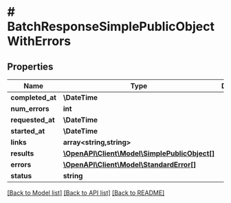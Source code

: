 # # BatchResponseSimplePublicObjectWithErrors

## Properties

Name | Type | Description | Notes
------------ | ------------- | ------------- | -------------
**completed_at** | **\DateTime** |  |
**num_errors** | **int** |  | [optional]
**requested_at** | **\DateTime** |  | [optional]
**started_at** | **\DateTime** |  |
**links** | **array<string,string>** |  | [optional]
**results** | [**\OpenAPI\Client\Model\SimplePublicObject[]**](SimplePublicObject.md) |  |
**errors** | [**\OpenAPI\Client\Model\StandardError[]**](StandardError.md) |  | [optional]
**status** | **string** |  |

[[Back to Model list]](../../README.md#models) [[Back to API list]](../../README.md#endpoints) [[Back to README]](../../README.md)

